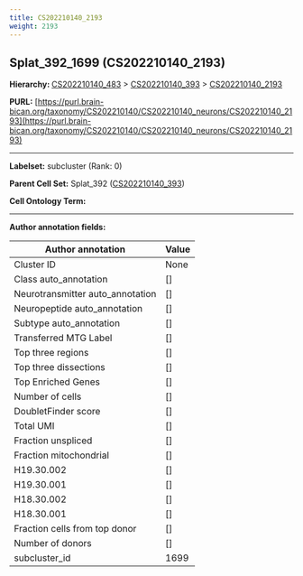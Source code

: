 ```yaml
---
title: CS202210140_2193
weight: 2193
---
```

## Splat_392_1699 (CS202210140_2193)
<b>Hierarchy: </b>
[CS202210140_483](../CS202210140_483) >
[CS202210140_393](../CS202210140_393) >
[CS202210140_2193](../CS202210140_2193)

**PURL:** [https://purl.brain-bican.org/taxonomy/CS202210140/CS202210140_neurons/CS202210140_2193](https://purl.brain-bican.org/taxonomy/CS202210140/CS202210140_neurons/CS202210140_2193)

---


**Labelset:** subcluster (Rank: 0)

**Parent Cell Set:** Splat_392 ([CS202210140_393](../CS202210140_393))



**Cell Ontology Term:** 

[MARKER GENES.]: #


---

[TRANSFERRED ANNOTATIONS.]: #


[AUTHOR ANNOTATION FIELDS.]: #


**Author annotation fields:**

| Author annotation | Value |
|-------------------|-------|
|Cluster ID|None|
|Class auto_annotation|[]|
|Neurotransmitter auto_annotation|[]|
|Neuropeptide auto_annotation|[]|
|Subtype auto_annotation|[]|
|Transferred MTG Label|[]|
|Top three regions|[]|
|Top three dissections|[]|
|Top Enriched Genes|[]|
|Number of cells|[]|
|DoubletFinder score|[]|
|Total UMI|[]|
|Fraction unspliced|[]|
|Fraction mitochondrial|[]|
|H19.30.002|[]|
|H19.30.001|[]|
|H18.30.002|[]|
|H18.30.001|[]|
|Fraction cells from top donor|[]|
|Number of donors|[]|
|subcluster_id|1699|
